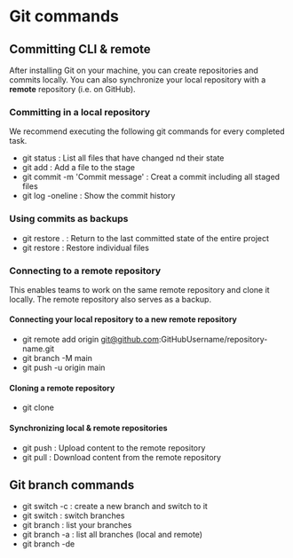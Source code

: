 # Git commands

## Committing CLI & remote

After installing Git on your machine, you can create repositories and commits locally. You can also synchronize your local repository with a <strong>remote</strong> repository (i.e. on GitHub).

### Committing in a local repository

We recommend executing the following git commands for every completed task.

- git status : List all files that have changed nd their state
- git add <filename> : Add a file to the stage
- git commit -m 'Commit message' : Creat a commit including all staged files
- git log -oneline : Show the commit history

### Using commits as backups

- git restore . : Return to the last committed state of the entire project
- git restore <file name> : Restore individual files

### Connecting to a remote repository

This enables teams to work on the same remote repository and clone it locally. The remote repository also serves as a backup.

#### Connecting your local repository to a new remote repository

- git remote add origin git@github.com:GitHubUsername/repository-name.git
- git branch -M main
- git push -u origin main

#### Cloning a remote repository

- git clone <url>

#### Synchronizing local & remote repositories

- git push : Upload content to the remote repository
- git pull : Download content from the remote repository

## Git branch commands

- git switch -c <branchname> : create a new branch and switch to it
- git switch <branchname> : switch branches
- git branch : list your branches
- git branch -a : list all branches (local and remote)
- git branch -de <branchname>
